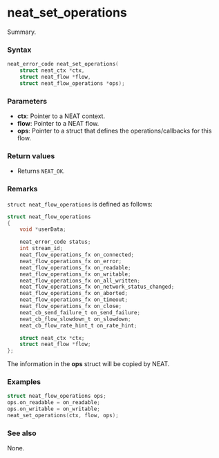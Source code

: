 # neat_set_operations

Summary.

### Syntax

```c
neat_error_code neat_set_operations(
    struct neat_ctx *ctx,
    struct neat_flow *flow,
    struct neat_flow_operations *ops);
```

### Parameters

- **ctx**: Pointer to a NEAT context.
- **flow**: Pointer to a NEAT flow.
- **ops**: Pointer to a struct that defines the operations/callbacks for this
  flow.

### Return values

- Returns `NEAT_OK`.

### Remarks

`struct neat_flow_operations` is defined as follows:

```c
struct neat_flow_operations
{
    void *userData;

    neat_error_code status;
    int stream_id;
    neat_flow_operations_fx on_connected;
    neat_flow_operations_fx on_error;
    neat_flow_operations_fx on_readable;
    neat_flow_operations_fx on_writable;
    neat_flow_operations_fx on_all_written;
    neat_flow_operations_fx on_network_status_changed;
    neat_flow_operations_fx on_aborted;
    neat_flow_operations_fx on_timeout;
    neat_flow_operations_fx on_close;
    neat_cb_send_failure_t on_send_failure;
    neat_cb_flow_slowdown_t on_slowdown;
    neat_cb_flow_rate_hint_t on_rate_hint;

    struct neat_ctx *ctx;
    struct neat_flow *flow;
};
```

The information in the **ops** struct will be copied by NEAT.

### Examples

```c
struct neat_flow_operations ops;
ops.on_readable = on_readable;
ops.on_writable = on_writable;
neat_set_operations(ctx, flow, ops);
```

### See also

None.
